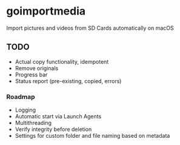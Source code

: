 # goimportmedia
Import pictures and videos from SD Cards automatically on macOS

## TODO
* Actual copy functionality, idempotent
* Remove originals
* Progress bar
* Status report (pre-existing, copied, errors)

### Roadmap
* Logging
* Automatic start via Launch Agents
* Multithreading
* Verify integrity before deletion
* Settings for custom folder and file naming based on metadata